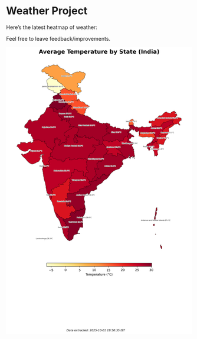 # Weather Project

Here’s the latest heatmap of weather:

Feel free to leave feedback/improvements.

![India Heatmap](docs/assets/india_heatmap.png?v=DD38B5)
